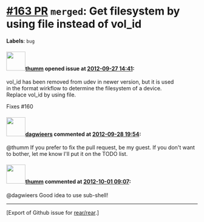 [\#163 PR](https://github.com/rear/rear/pull/163) `merged`: Get filesystem by using file instead of vol\_id
===========================================================================================================

**Labels**: `bug`

#### <img src="https://avatars.githubusercontent.com/u/2016802?v=4" width="50">[thumm](https://github.com/thumm) opened issue at [2012-09-27 14:41](https://github.com/rear/rear/pull/163):

vol\_id has been removed from udev in newer version, but it is used  
in the format wirkflow to determine the filesystem of a device.  
Replace vol\_id by using file.

Fixes \#160

#### <img src="https://avatars.githubusercontent.com/u/388198?u=0732dee3fe5002278cfbf40359ec431bdcf5f06c&v=4" width="50">[dagwieers](https://github.com/dagwieers) commented at [2012-09-28 19:54](https://github.com/rear/rear/pull/163#issuecomment-8990627):

@thumm If you prefer to fix the pull request, be my guest. If you don't
want to bother, let me know I'll put it on the TODO list.

#### <img src="https://avatars.githubusercontent.com/u/2016802?v=4" width="50">[thumm](https://github.com/thumm) commented at [2012-10-01 09:07](https://github.com/rear/rear/pull/163#issuecomment-9025510):

@dagwieers Good idea to use sub-shell!

------------------------------------------------------------------------

\[Export of Github issue for
[rear/rear](https://github.com/rear/rear).\]
